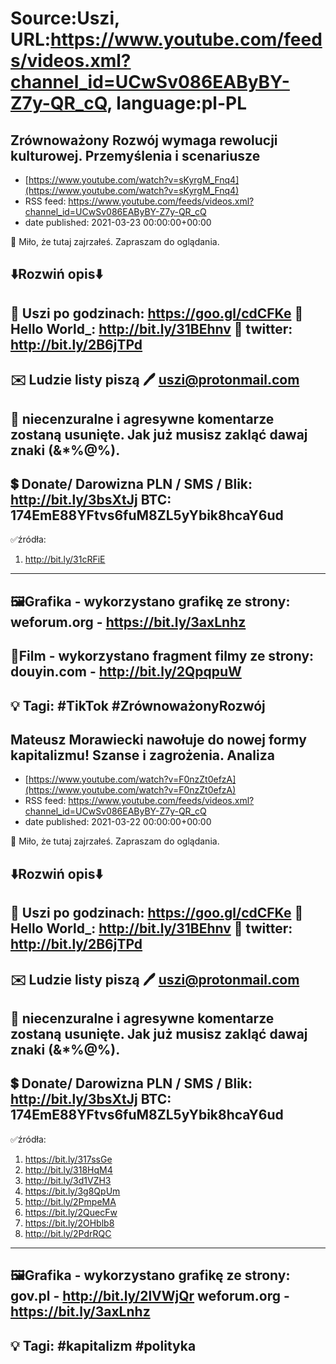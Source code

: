 # Source:Uszi, URL:https://www.youtube.com/feeds/videos.xml?channel_id=UCwSv086EAByBY-Z7y-QR_cQ, language:pl-PL

## Zrównoważony Rozwój wymaga rewolucji kulturowej. Przemyślenia i scenariusze
 - [https://www.youtube.com/watch?v=sKyrgM_Fnq4](https://www.youtube.com/watch?v=sKyrgM_Fnq4)
 - RSS feed: https://www.youtube.com/feeds/videos.xml?channel_id=UCwSv086EAByBY-Z7y-QR_cQ
 - date published: 2021-03-23 00:00:00+00:00

🤪 Miło, że tutaj zajrzałeś.  Zapraszam do oglądania.

⬇️Rozwiń opis⬇️
------------------------------------------------------------
👀 Uszi po godzinach: https://goo.gl/cdCFKe
👀 Hello World_: http://bit.ly/31BEhnv
👀 twitter: http://bit.ly/2B6jTPd
------------------------------------------------------------
✉️ Ludzie listy piszą 
🖊️ uszi@protonmail.com
------------------------------------------------------------
👺 niecenzuralne i agresywne komentarze zostaną usunięte.  Jak już musisz zakląć dawaj znaki (&*%@%).
------------------------------------------------------------
💲 Donate/ Darowizna
PLN / SMS / Blik: http://bit.ly/3bsXtJj
BTC: 174EmE88YFtvs6fuM8ZL5yYbik8hcaY6ud
-------------------------------------------------------------
✅źródła:
1. http://bit.ly/31cRFiE
-------------------------------------------------------------
🖼Grafika - wykorzystano grafikę ze strony: 
weforum.org - https://bit.ly/3axLnhz
-------------------------------------------------------------
🎥Film - wykorzystano fragment filmy ze strony: 
douyin.com - http://bit.ly/2QpqpuW
-------------------------------------------------------------
💡 Tagi: #TikTok #ZrównoważonyRozwój
--------------------------------------------------------------

## Mateusz Morawiecki nawołuje do nowej formy kapitalizmu! Szanse i zagrożenia. Analiza
 - [https://www.youtube.com/watch?v=F0nzZt0efzA](https://www.youtube.com/watch?v=F0nzZt0efzA)
 - RSS feed: https://www.youtube.com/feeds/videos.xml?channel_id=UCwSv086EAByBY-Z7y-QR_cQ
 - date published: 2021-03-22 00:00:00+00:00

🤪 Miło, że tutaj zajrzałeś.  Zapraszam do oglądania.

⬇️Rozwiń opis⬇️
------------------------------------------------------------
👀 Uszi po godzinach: https://goo.gl/cdCFKe
👀 Hello World_: http://bit.ly/31BEhnv
👀 twitter: http://bit.ly/2B6jTPd
------------------------------------------------------------
✉️ Ludzie listy piszą 
🖊️ uszi@protonmail.com
------------------------------------------------------------
👺 niecenzuralne i agresywne komentarze zostaną usunięte.  Jak już musisz zakląć dawaj znaki (&*%@%).
------------------------------------------------------------
💲 Donate/ Darowizna
PLN / SMS / Blik: http://bit.ly/3bsXtJj
BTC: 174EmE88YFtvs6fuM8ZL5yYbik8hcaY6ud
-------------------------------------------------------------
✅źródła:
1. https://bit.ly/317ssGe
2. http://bit.ly/318HqM4
3. http://bit.ly/3d1VZH3
4. https://bit.ly/3g8QpUm
5. http://bit.ly/2PmpeMA
6. https://bit.ly/2QuecFw
7. https://bit.ly/2OHblb8
8. http://bit.ly/2PdrRQC
-------------------------------------------------------------
🖼Grafika - wykorzystano grafikę ze strony: 
gov.pl - http://bit.ly/2lVWjQr
weforum.org - https://bit.ly/3axLnhz
-------------------------------------------------------------
💡 Tagi: #kapitalizm #polityka
--------------------------------------------------------------

